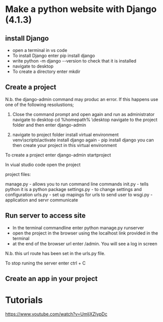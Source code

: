 Make a python website with Django (4.1.3)
==========================================

install Django
---------------------
- open a terminal in vs code
- To install Django enter pip install django
- write python -m django --version to check that it is installed
- navigate to desktop
- To create a directory enter mkdir <foldername>
  
Create a project
------------------------
  
N.b. the django-admin command may produc an error.  If this happens use one of the following resolustions;
  
1. Close the command prompt and open again and run as administrator
  navigate to desktop cd %homepath% \desktop
  navigate to the project folder and then enter django-admin
  
2. navigate to project folder
  install virtual environment venv\scripts\activate
  install django again  - pip install django
  you can then create your project in this virtual environment
  
To create a project enter django-admin startproject <projectname>
  
In viual studio code open the project
  
project files:
  
manage.py - allows you to run command line commands
init.py - tells python it is a python package
settings.py - to change settings and configuration
urls.py - set up mapings for urls to send user to
wsgi.py - application and servr communicate
  
Run server to access site
--------------------------
- In the terminal commandline enter python manage.py runserver
- open the project in the browser using the localhost link provided in the terminal
- at the end of the browser url enter /admin. You will see a log in screen
  
N.b. this url route has been set in the urls.py file.
  
To stop runing the server enter ctrl + C
  
Create an app in your project
-----------------------------

  
Tutorials
==============
https://www.youtube.com/watch?v=UmljXZIypDc
